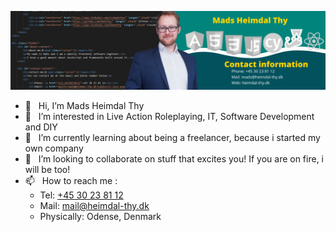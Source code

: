 ![LinkedIn Banner](https://raw.githubusercontent.com/MadsThy/MadsThy/main/Mads%20Heimdal%20Thy%20(3).png?raw=true "LinkedIn Banner")
- 👋 &nbsp;  Hi, I’m Mads Heimdal Thy
- 👀 &nbsp; I’m interested in Live Action Roleplaying, IT, Software Development and DIY
- 🌱 &nbsp; I’m currently learning about being a freelancer, because i started my own company
- 💞️ &nbsp; I’m looking to collaborate on stuff that excites you! If you are on fire, i will be too!
- 📫 &nbsp; How to reach me :
  - Tel: <a href="tel:+453023812">+45 30 23 81 12</a>
  - Mail: <a href="mailto:mail@heimdal-thy.dk">mail@heimdal-thy.dk</a>
  - Physically: Odense, Denmark
